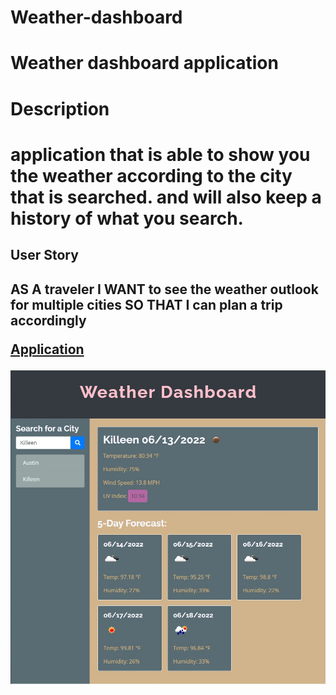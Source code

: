 # Weather-dashboard
<h1>Weather dashboard application<h1>

<h1>Description<h1>
application that is able to show you the weather according to the city that is searched. and will also keep a history of what you search.

<h2>User Story<h2>

AS A traveler
I WANT to see the weather outlook for multiple cities
SO THAT I can plan a trip accordingly

[Application](https://basedtez.github.io/Weather-dashboard/)

![image of site](./Screenshot%202022-06-13%20030532.jpg)